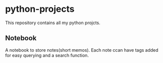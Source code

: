 # python-projects
This repository contains all my python projcts.

## Notebook
A notebook to store notes(short memos). Each note ccan have tags added for easy querying and a search function. 